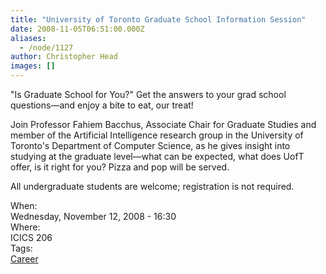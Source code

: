 ```yaml
---
title: "University of Toronto Graduate School Information Session"
date: 2008-11-05T06:51:00.000Z
aliases:
  - /node/1127
author: Christopher Head
images: []
---
```


<div class="field field-name-body field-type-text-with-summary field-label-hidden"><div class="field-items"><div class="field-item even"><p>&quot;Is Graduate School for You?&quot; Get the answers to your grad school questions&#x2014;and enjoy a bite to eat, our treat!</p>
<p>Join Professor Fahiem Bacchus, Associate Chair for Graduate Studies and member of the Artificial Intelligence research group in the University of Toronto&apos;s Department of Computer Science, as he gives insight into studying at the graduate level&#x2014;what can be expected, what does UofT offer, is it right for you? Pizza and pop will be served.</p>
<p>All undergraduate students are welcome; registration is not required. </p>
</div></div></div><div class="field field-name-field-dates field-type-datetime field-label-above"><div class="field-label">When:&#xA0;</div><div class="field-items"><div class="field-item even"><span class="date-display-single">Wednesday, November 12, 2008 - 16:30</span></div></div></div><div class="field field-name-field-location field-type-text field-label-above"><div class="field-label">Where:&#xA0;</div><div class="field-items"><div class="field-item even">ICICS 206</div></div></div>    <footer>
    <div class="field field-name-field-tags field-type-taxonomy-term-reference field-label-above"><div class="field-label">Tags:&#xA0;</div><div class="field-items"><div class="field-item even"><a href="/career">Career</a></div></div></div>      </footer>
